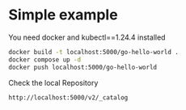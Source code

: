 # Simple example

You need docker and kubectl==1.24.4 installed

```bash
docker build -t localhost:5000/go-hello-world .
docker compose up -d
docker push localhost:5000/go-hello-world
```
Check the local Repository

```bash
http://localhost:5000/v2/_catalog
```
